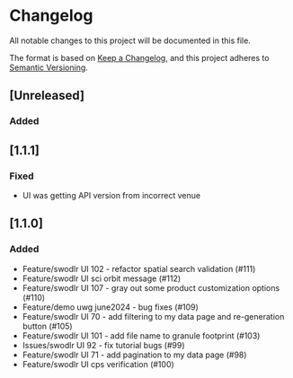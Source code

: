 # Changelog
All notable changes to this project will be documented in this file.

The format is based on [Keep a Changelog](https://keepachangelog.com/en/1.0.0/),
and this project adheres to [Semantic Versioning](https://semver.org/spec/v2.0.0.html).

## [Unreleased]

### Added

## [1.1.1]

### Fixed
  - UI was getting API version from incorrect venue

## [1.1.0]

### Added
  - Feature/swodlr UI 102 - refactor spatial search validation (#111)
  - Feature/swodlr UI sci orbit message (#112)
  - Feature/swodlr UI 107 - gray out some product customization options (#110)
  - Feature/demo uwg june2024 - bug fixes (#109)
  - Feature/swodlr UI 70 - add filtering to my data page and re-generation button (#105)
  - Feature/swodlr UI 101 - add file name to granule footprint (#103)
  - Issues/swodlr UI 92 - fix tutorial bugs (#99)
  - Feature/swodlr UI 71 - add pagination to my data page (#98)
  - Feature/swodlr UI cps verification (#100)


